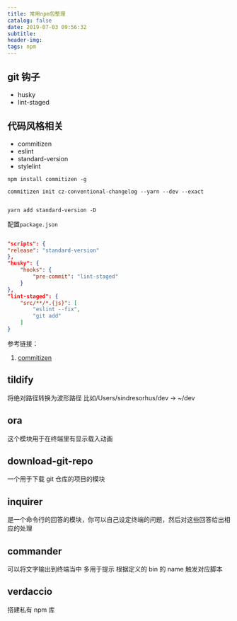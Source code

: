 ```yaml
---
title: 常用npm包整理
catalog: false
date: 2019-07-03 09:56:32
subtitle:
header-img:
tags: npm
---
```


## git 钩子

- husky
- lint-staged

## 代码风格相关

- commitizen
- eslint
- standard-version
- stylelint

```shell
npm install commitizen -g

commitizen init cz-conventional-changelog --yarn --dev --exact


yarn add standard-version -D

```

配置`package.json`

```json

"scripts": {
"release": "standard-version"
},
"husky": {
    "hooks": {
        "pre-commit": "lint-staged"
    }
},
"lint-staged": {
    "src/**/*.{js}": [
        "eslint --fix",
        "git add"
    ]
}
```

参考链接：

1. [commitizen](https://github.com/commitizen/cz-cli)

## tildify

将绝对路径转换为波形路径 比如/Users/sindresorhus/dev → ~/dev

## ora

这个模块用于在终端里有显示载入动画

## download-git-repo

一个用于下载 git 仓库的项目的模块

## inquirer

是一个命令行的回答的模块，你可以自己设定终端的问题，然后对这些回答给出相应的处理

## commander

可以将文字输出到终端当中 多用于提示 根据定义的 bin 的 name 触发对应脚本

## verdaccio

搭建私有 npm 库
